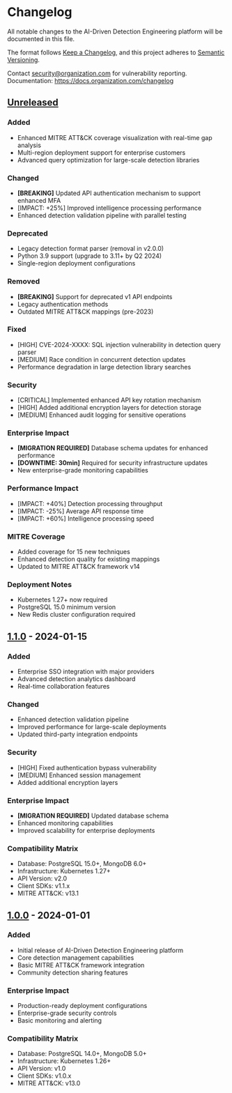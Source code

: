 # Changelog
All notable changes to the AI-Driven Detection Engineering platform will be documented in this file.

The format follows [Keep a Changelog](https://keepachangelog.com/en/1.0.0/),
and this project adheres to [Semantic Versioning](https://semver.org/spec/v2.0.0.html).

Contact security@organization.com for vulnerability reporting.
Documentation: https://docs.organization.com/changelog

## [Unreleased]

### Added
- Enhanced MITRE ATT&CK coverage visualization with real-time gap analysis
- Multi-region deployment support for enterprise customers
- Advanced query optimization for large-scale detection libraries

### Changed
- **[BREAKING]** Updated API authentication mechanism to support enhanced MFA
- [IMPACT: +25%] Improved intelligence processing performance
- Enhanced detection validation pipeline with parallel testing

### Deprecated
- Legacy detection format parser (removal in v2.0.0)
- Python 3.9 support (upgrade to 3.11+ by Q2 2024)
- Single-region deployment configurations

### Removed
- **[BREAKING]** Support for deprecated v1 API endpoints
- Legacy authentication methods
- Outdated MITRE ATT&CK mappings (pre-2023)

### Fixed
- [HIGH] CVE-2024-XXXX: SQL injection vulnerability in detection query parser
- [MEDIUM] Race condition in concurrent detection updates
- Performance degradation in large detection library searches

### Security
- [CRITICAL] Implemented enhanced API key rotation mechanism
- [HIGH] Added additional encryption layers for detection storage
- [MEDIUM] Enhanced audit logging for sensitive operations

### Enterprise Impact
- **[MIGRATION REQUIRED]** Database schema updates for enhanced performance
- **[DOWNTIME: 30min]** Required for security infrastructure updates
- New enterprise-grade monitoring capabilities

### Performance Impact
- [IMPACT: +40%] Detection processing throughput
- [IMPACT: -25%] Average API response time
- [IMPACT: +60%] Intelligence processing speed

### MITRE Coverage
- Added coverage for 15 new techniques
- Enhanced detection quality for existing mappings
- Updated to MITRE ATT&CK framework v14

### Deployment Notes
- Kubernetes 1.27+ now required
- PostgreSQL 15.0 minimum version
- New Redis cluster configuration required

## [1.1.0] - 2024-01-15

### Added
- Enterprise SSO integration with major providers
- Advanced detection analytics dashboard
- Real-time collaboration features

### Changed
- Enhanced detection validation pipeline
- Improved performance for large-scale deployments
- Updated third-party integration endpoints

### Security
- [HIGH] Fixed authentication bypass vulnerability
- [MEDIUM] Enhanced session management
- Added additional encryption layers

### Enterprise Impact
- **[MIGRATION REQUIRED]** Updated database schema
- Enhanced monitoring capabilities
- Improved scalability for enterprise deployments

### Compatibility Matrix
- Database: PostgreSQL 15.0+, MongoDB 6.0+
- Infrastructure: Kubernetes 1.27+
- API Version: v2.0
- Client SDKs: v1.1.x
- MITRE ATT&CK: v13.1

## [1.0.0] - 2024-01-01

### Added
- Initial release of AI-Driven Detection Engineering platform
- Core detection management capabilities
- Basic MITRE ATT&CK framework integration
- Community detection sharing features

### Enterprise Impact
- Production-ready deployment configurations
- Enterprise-grade security controls
- Basic monitoring and alerting

### Compatibility Matrix
- Database: PostgreSQL 14.0+, MongoDB 5.0+
- Infrastructure: Kubernetes 1.26+
- API Version: v1.0
- Client SDKs: v1.0.x
- MITRE ATT&CK: v13.0

[Unreleased]: https://github.com/org/repo/compare/v1.1.0...HEAD
[1.1.0]: https://github.com/org/repo/compare/v1.0.0...v1.1.0
[1.0.0]: https://github.com/org/repo/releases/tag/v1.0.0